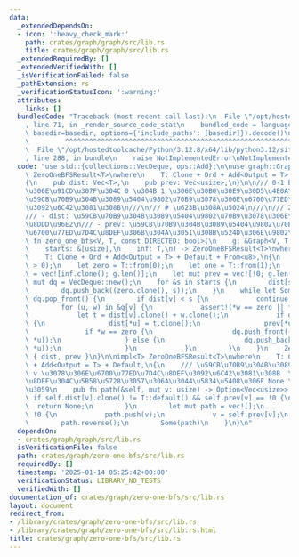 ```yaml
---
data:
  _extendedDependsOn:
  - icon: ':heavy_check_mark:'
    path: crates/graph/graph/src/lib.rs
    title: crates/graph/graph/src/lib.rs
  _extendedRequiredBy: []
  _extendedVerifiedWith: []
  _isVerificationFailed: false
  _pathExtension: rs
  _verificationStatusIcon: ':warning:'
  attributes:
    links: []
  bundledCode: "Traceback (most recent call last):\n  File \"/opt/hostedtoolcache/Python/3.12.8/x64/lib/python3.12/site-packages/onlinejudge_verify/documentation/build.py\"\
    , line 71, in _render_source_code_stat\n    bundled_code = language.bundle(stat.path,\
    \ basedir=basedir, options={'include_paths': [basedir]}).decode()\n          \
    \         ^^^^^^^^^^^^^^^^^^^^^^^^^^^^^^^^^^^^^^^^^^^^^^^^^^^^^^^^^^^^^^^^^^^^^^^^^^^^^^^^^\n\
    \  File \"/opt/hostedtoolcache/Python/3.12.8/x64/lib/python3.12/site-packages/onlinejudge_verify/languages/rust.py\"\
    , line 288, in bundle\n    raise NotImplementedError\nNotImplementedError\n"
  code: "use std::{collections::VecDeque, ops::Add};\n\nuse graph::Graph;\n\npub struct\
    \ ZeroOneBFSResult<T>\nwhere\n    T: Clone + Ord + Add<Output = T> + Default,\n\
    {\n    pub dist: Vec<T>,\n    pub prev: Vec<usize>,\n}\n\n/// 0-1 BFS  \n/// \u8FBA\
    \u306E\u91CD\u307F\u304C 0 \u304B 1 \u306E\u30B0\u30E9\u30D5\u4E0A\u3067\u3001\
    \u59CB\u70B9\u304B\u3089\u5404\u9802\u70B9\u3078\u306E\u6700\u77ED\u8DDD\u96E2\
    \u3092\u6C42\u3081\u308B\n///\n/// # \u623B\u308A\u5024\n///\n/// ZeroOneBFSResult\n\
    /// - dist: \u59CB\u70B9\u304B\u3089\u5404\u9802\u70B9\u3078\u306E\u6700\u77ED\
    \u8DDD\u96E2\n/// - prev: \u59CB\u70B9\u304B\u3089\u5404\u9802\u70B9\u3078\u306E\
    \u6700\u77ED\u7D4C\u8DEF\u306B\u304A\u3051\u308B\u524D\u306E\u9802\u70B9\npub\
    \ fn zero_one_bfs<V, T, const DIRECTED: bool>(\n    g: &Graph<V, T, DIRECTED>,\n\
    \    starts: &[usize],\n    inf: T,\n) -> ZeroOneBFSResult<T>\nwhere\n    V: Clone,\n\
    \    T: Clone + Ord + Add<Output = T> + Default + From<u8>,\n{\n    assert!(starts.len()\
    \ > 0);\n    let zero = T::from(0);\n    let one = T::from(1);\n    let mut dist\
    \ = vec![inf.clone(); g.len()];\n    let mut prev = vec![!0; g.len()];\n    let\
    \ mut dq = VecDeque::new();\n    for &s in starts {\n        dist[s] = T::default();\n\
    \        dq.push_back((zero.clone(), s));\n    }\n    while let Some((s, v)) =\
    \ dq.pop_front() {\n        if dist[v] < s {\n            continue;\n        }\n\
    \        for (u, w) in &g[v] {\n            assert!(*w == zero || *w == one);\n\
    \            let t = dist[v].clone() + w.clone();\n            if dist[*u] > t\
    \ {\n                dist[*u] = t.clone();\n                prev[*u] = v;\n  \
    \              if *w == zero {\n                    dq.push_front((t.clone(),\
    \ *u));\n                } else {\n                    dq.push_back((t.clone(),\
    \ *u));\n                }\n            }\n        }\n    }\n    ZeroOneBFSResult\
    \ { dist, prev }\n}\n\nimpl<T> ZeroOneBFSResult<T>\nwhere\n    T: Clone + Ord\
    \ + Add<Output = T> + Default,\n{\n    /// \u59CB\u70B9\u304B\u3089\u9802\u70B9\
    \ v \u3078\u306E\u6700\u77ED\u7D4C\u8DEF\u3092\u6C42\u3081\u308B  \n    /// \u7D4C\
    \u8DEF\u304C\u5B58\u5728\u3057\u306A\u3044\u5834\u5408\u306F None \u3092\u8FD4\
    \u3059\n    pub fn path(&self, mut v: usize) -> Option<Vec<usize>> {\n       \
    \ if self.dist[v].clone() != T::default() && self.prev[v] == !0 {\n          \
    \  return None;\n        }\n        let mut path = vec![];\n        while v !=\
    \ !0 {\n            path.push(v);\n            v = self.prev[v];\n        }\n\
    \        path.reverse();\n        Some(path)\n    }\n}\n"
  dependsOn:
  - crates/graph/graph/src/lib.rs
  isVerificationFile: false
  path: crates/graph/zero-one-bfs/src/lib.rs
  requiredBy: []
  timestamp: '2025-01-14 05:25:42+00:00'
  verificationStatus: LIBRARY_NO_TESTS
  verifiedWith: []
documentation_of: crates/graph/zero-one-bfs/src/lib.rs
layout: document
redirect_from:
- /library/crates/graph/zero-one-bfs/src/lib.rs
- /library/crates/graph/zero-one-bfs/src/lib.rs.html
title: crates/graph/zero-one-bfs/src/lib.rs
---
```

